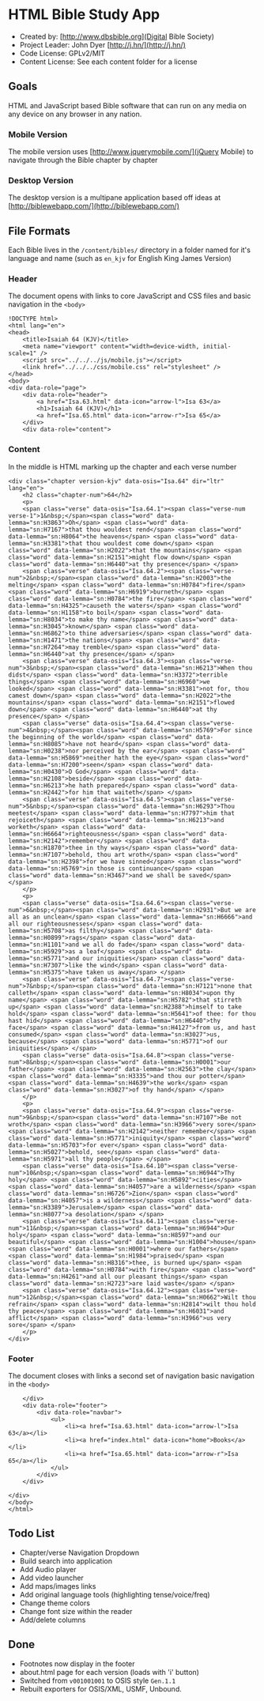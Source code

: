 # HTML Bible Study App

* Created by: [http://www.dbsbible.org](Digital Bible Society)
* Project Leader: John Dyer [http://j.hn/](http://j.hn/)
* Code License: GPLv2/MIT
* Content License: See each content folder for a license

## Goals

HTML and JavaScript based Bible software that can run on any media on any device on any browser in any nation.

### Mobile Version

The mobile version uses [http://www.jquerymobile.com/](jQuery Mobile) to navigate through the Bible chapter by chapter

### Desktop Version

The desktop version is a multipane application based off ideas at [http://biblewebapp.com/](http://biblewebapp.com/)

## File Formats

Each Bible lives in the `/content/bibles/` directory in a folder named for it's language and name (such as `en_kjv` for English King James Version)

### Header

The document opens with links to core JavaScript and CSS files and basic navigation in the `<body>`

```
!DOCTYPE html>
<html lang="en">
<head>
	<title>Isaiah 64 (KJV)</title>
    <meta name="viewport" content="width=device-width, initial-scale=1" />
	<script src="../../../js/mobile.js"></script>
	<link href="../../../css/mobile.css" rel="stylesheet" />
</head>
<body>
<div data-role="page">
	<div data-role="header">
		<a href="Isa.63.html" data-icon="arrow-l">Isa 63</a>
		<h1>Isaiah 64 (KJV)</h1>
		<a href="Isa.65.html" data-icon="arrow-r">Isa 65</a>
	</div>
	<div data-role="content">
```


### Content

In the middle is HTML marking up the chapter and each verse number

```
<div class="chapter version-kjv" data-osis="Isa.64" dir="ltr" lang="en">
	<h2 class="chapter-num">64</h2>
	<p>
	<span class="verse" data-osis="Isa.64.1"><span class="verse-num verse-1">1&nbsp;</span><span class="word" data-lemma="sn:H3863">Oh</span> <span class="word" data-lemma="sn:H7167">that thou wouldest rend</span> <span class="word" data-lemma="sn:H8064">the heavens</span> <span class="word" data-lemma="sn:H3381">that thou wouldest come down</span> <span class="word" data-lemma="sn:H2022">that the mountains</span> <span class="word" data-lemma="sn:H2151">might flow down</span> <span class="word" data-lemma="sn:H6440">at thy presence</span> </span>
	<span class="verse" data-osis="Isa.64.2"><span class="verse-num">2&nbsp;</span><span class="word" data-lemma="sn:H2003">the melting</span> <span class="word" data-lemma="sn:H0784">fire</span> <span class="word" data-lemma="sn:H6919">burneth</span> <span class="word" data-lemma="sn:H0784">the fire</span> <span class="word" data-lemma="sn:H4325">causeth the waters</span> <span class="word" data-lemma="sn:H1158">to boil</span> <span class="word" data-lemma="sn:H8034">to make thy name</span> <span class="word" data-lemma="sn:H3045">known</span> <span class="word" data-lemma="sn:H6862">to thine adversaries</span> <span class="word" data-lemma="sn:H1471">the nations</span> <span class="word" data-lemma="sn:H7264">may tremble</span> <span class="word" data-lemma="sn:H6440">at thy presence</span> </span>
	<span class="verse" data-osis="Isa.64.3"><span class="verse-num">3&nbsp;</span><span class="word" data-lemma="sn:H6213">When thou didst</span> <span class="word" data-lemma="sn:H3372">terrible things</span> <span class="word" data-lemma="sn:H6960">we looked</span> <span class="word" data-lemma="sn:H3381">not for, thou camest down</span> <span class="word" data-lemma="sn:H2022">the mountains</span> <span class="word" data-lemma="sn:H2151">flowed down</span> <span class="word" data-lemma="sn:H6440">at thy presence</span> </span>
	<span class="verse" data-osis="Isa.64.4"><span class="verse-num">4&nbsp;</span><span class="word" data-lemma="sn:H5769">For since the beginning of the world</span> <span class="word" data-lemma="sn:H8085">have not heard</span> <span class="word" data-lemma="sn:H0238">nor perceived by the ear</span> <span class="word" data-lemma="sn:H5869">neither hath the eye</span> <span class="word" data-lemma="sn:H7200">seen</span> <span class="word" data-lemma="sn:H0430">O God</span> <span class="word" data-lemma="sn:H2108">beside</span> <span class="word" data-lemma="sn:H6213">he hath prepared</span> <span class="word" data-lemma="sn:H2442">for him that waiteth</span> </span>
	<span class="verse" data-osis="Isa.64.5"><span class="verse-num">5&nbsp;</span><span class="word" data-lemma="sn:H6293">Thou meetest</span> <span class="word" data-lemma="sn:H7797">him that rejoiceth</span> <span class="word" data-lemma="sn:H6213">and worketh</span> <span class="word" data-lemma="sn:H6664">righteousness</span> <span class="word" data-lemma="sn:H2142">remember</span> <span class="word" data-lemma="sn:H1870">thee in thy ways</span> <span class="word" data-lemma="sn:H7107">behold, thou art wroth</span> <span class="word" data-lemma="sn:H2398">for we have sinned</span> <span class="word" data-lemma="sn:H5769">in those is continuance</span> <span class="word" data-lemma="sn:H3467">and we shall be saved</span> </span>
	</p>
	<p>
	<span class="verse" data-osis="Isa.64.6"><span class="verse-num">6&nbsp;</span><span class="word" data-lemma="sn:H2931">But we are all as an unclean</span> <span class="word" data-lemma="sn:H6666">and all our righteousnesses</span> <span class="word" data-lemma="sn:H5708">as filthy</span> <span class="word" data-lemma="sn:H0899">rags</span> <span class="word" data-lemma="sn:H1101">and we all do fade</span> <span class="word" data-lemma="sn:H5929">as a leaf</span> <span class="word" data-lemma="sn:H5771">and our iniquities</span> <span class="word" data-lemma="sn:H7307">like the wind</span> <span class="word" data-lemma="sn:H5375">have taken us away</span> </span>
	<span class="verse" data-osis="Isa.64.7"><span class="verse-num">7&nbsp;</span><span class="word" data-lemma="sn:H7121">none that calleth</span> <span class="word" data-lemma="sn:H8034">upon thy name</span> <span class="word" data-lemma="sn:H5782">that stirreth up</span> <span class="word" data-lemma="sn:H2388">himself to take hold</span> <span class="word" data-lemma="sn:H5641">of thee: for thou hast hid</span> <span class="word" data-lemma="sn:H6440">thy face</span> <span class="word" data-lemma="sn:H4127">from us, and hast consumed</span> <span class="word" data-lemma="sn:H3027">us, because</span> <span class="word" data-lemma="sn:H5771">of our iniquities</span> </span>
	<span class="verse" data-osis="Isa.64.8"><span class="verse-num">8&nbsp;</span><span class="word" data-lemma="sn:H0001">our father</span> <span class="word" data-lemma="sn:H2563">the clay</span> <span class="word" data-lemma="sn:H3335">and thou our potter</span> <span class="word" data-lemma="sn:H4639">the work</span> <span class="word" data-lemma="sn:H3027">of thy hand</span> </span>
	</p>
	<p>	
	<span class="verse" data-osis="Isa.64.9"><span class="verse-num">9&nbsp;</span><span class="word" data-lemma="sn:H7107">Be not wroth</span> <span class="word" data-lemma="sn:H3966">very sore</span> <span class="word" data-lemma="sn:H2142">neither remember</span> <span class="word" data-lemma="sn:H5771">iniquity</span> <span class="word" data-lemma="sn:H5703">for ever</span> <span class="word" data-lemma="sn:H5027">behold, see</span> <span class="word" data-lemma="sn:H5971">all thy people</span> </span>
	<span class="verse" data-osis="Isa.64.10"><span class="verse-num">10&nbsp;</span><span class="word" data-lemma="sn:H6944">Thy holy</span> <span class="word" data-lemma="sn:H5892">cities</span> <span class="word" data-lemma="sn:H4057">are a wilderness</span> <span class="word" data-lemma="sn:H6726">Zion</span> <span class="word" data-lemma="sn:H4057">is a wilderness</span> <span class="word" data-lemma="sn:H3389">Jerusalem</span> <span class="word" data-lemma="sn:H8077">a desolation</span> </span>
	<span class="verse" data-osis="Isa.64.11"><span class="verse-num">11&nbsp;</span><span class="word" data-lemma="sn:H6944">Our holy</span> <span class="word" data-lemma="sn:H8597">and our beautiful</span> <span class="word" data-lemma="sn:H1004">house</span> <span class="word" data-lemma="sn:H0001">where our fathers</span> <span class="word" data-lemma="sn:H1984">praised</span> <span class="word" data-lemma="sn:H8316">thee, is burned up</span> <span class="word" data-lemma="sn:H0784">with fire</span> <span class="word" data-lemma="sn:H4261">and all our pleasant things</span> <span class="word" data-lemma="sn:H2723">are laid waste</span> </span>
	<span class="verse" data-osis="Isa.64.12"><span class="verse-num">12&nbsp;</span><span class="word" data-lemma="sn:H0662">Wilt thou refrain</span> <span class="word" data-lemma="sn:H2814">wilt thou hold thy peace</span> <span class="word" data-lemma="sn:H6031">and afflict</span> <span class="word" data-lemma="sn:H3966">us very sore</span> </span>
	</p>
</div>
```

### Footer

The document closes with links a second set of navigation basic navigation in the `<body>`

```
	</div>
	<div data-role="footer">	
		<div data-role="navbar">
			<ul>
				<li><a href="Isa.63.html" data-icon="arrow-l">Isa 63</a></li>
				<li><a href="index.html" data-icon="home">Books</a></li>
				<li><a href="Isa.65.html" data-icon="arrow-r">Isa 65</a></li>
			</ul>
		</div>
	</div>

</div>
</body>
</html>
```


## Todo List

* Chapter/verse Navigation Dropdown
* Build search into application
* Add Audio player
* Add video launcher
* Add maps/images links
* Add original language tools (highlighting tense/voice/freq)
* Change theme colors
* Change font size within the reader
* Add/delete columns

## Done

* Footnotes now display in the footer
* about.html page for each version (loads with 'i' button)
* Switched from `v001001001` to OSIS style `Gen.1.1`
* Rebuilt exporters for OSIS/XML, USMF, Unbound.